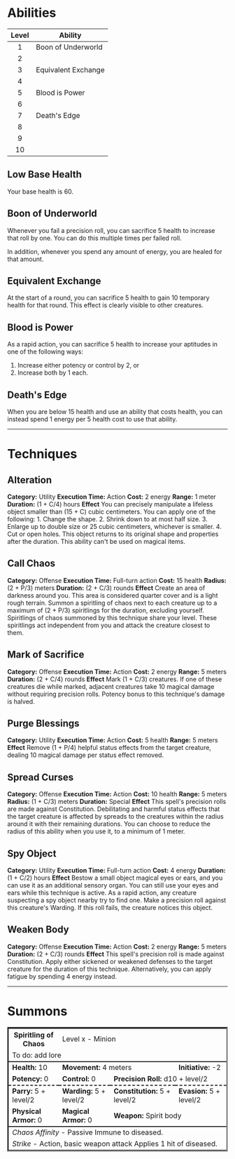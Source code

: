# Abilities
| Level | Ability             |
| :---: | ------------------- |
|   1   | Boon of Underworld  |
|   2   |                     |
|   3   | Equivalent Exchange |
|   4   |                     |
|   5   | Blood is Power      |
|   6   |                     |
|   7   | Death's Edge        |
|   8   |                     |
|   9   |                     |
|  10   |                     |
## Low Base Health
Your base health is 60.

## Boon of Underworld
Whenever you fail a precision roll, you can sacrifice 5 health to increase that roll by one. You can do this multiple times per failed roll.

In addition, whenever you spend any amount of energy, you are healed for that amount.

## Equivalent Exchange
At the start of a round, you can sacrifice 5 health to gain 10 temporary health for that round. This effect is clearly visible to other creatures.

## Blood is Power
As a rapid action, you can sacrifice 5 health to increase your aptitudes in one of the following ways:
1. Increase either potency or control by 2, or
2. Increase both by 1 each.

## Death's Edge
When you are below 15 health and use an ability that costs health, you can instead spend 1 energy per 5 health cost to use that ability.

---
# Techniques
## Alteration
**Category:** Utility
**Execution Time:** Action
**Cost:** 2 energy
**Range:** 1 meter
**Duration:** (1 + C/4) hours
**Effect**
	You can precisely manipulate a lifeless object smaller than (15 + C) cubic centimeters. You can apply one of the following:
	1. Change the shape.
	2. Shrink down to at most half size.
	3. Enlarge up to double size or 25 cubic centimeters, whichever is smaller.
	4. Cut or open holes.
	This object returns to its original shape and properties after the duration. This ability can't be used on magical items.

## Call Chaos
**Category:** Offense
**Execution Time:** Full-turn action
**Cost:** 15 health
**Radius:** (2 + P/3) meters
**Duration:** (2 + C/3) rounds
**Effect**
	Create an area of darkness around you. This area is considered quarter cover and is a light rough terrain. 
	Summon a spiritling of chaos next to each creature up to a maximum of (2 + P/3) spiritlings for the duration, excluding yourself. Spiritlings of chaos summoned by this technique share your level. These spiritlings act independent from you and attack the creature closest to them.

## Mark of Sacrifice
**Category:** Offense
**Execution Time:** Action
**Cost:** 2 energy
**Range:** 5 meters
**Duration:** (2 + C/4) rounds
**Effect**
	Mark (1 + C/3) creatures. If one of these creatures die while marked, adjacent creatures take 10 magical damage without requiring precision rolls. Potency bonus to this technique's damage is halved.

## Purge Blessings
**Category:** Utility
**Execution Time:** Action
**Cost:** 5 health
**Range:** 5 meters
**Effect**
	Remove (1 + P/4) helpful status effects from the target creature, dealing 10 magical damage per status effect removed.

## Spread Curses
**Category:** Offense
**Execution Time:** Action
**Cost:** 10 health
**Range:** 5 meters
**Radius:** (1 + C/3) meters
**Duration:** Special
**Effect**
	This spell's precision rolls are made against Constitution. 
	Debilitating and harmful status effects that the target creature is affected by spreads to the creatures within the radius around it with their remaining durations. You can choose to reduce the radius of this ability when you use it, to a minimum of 1 meter.

## Spy Object
**Category:** Utility
**Execution Time:** Full-turn action
**Cost:** 4 energy
**Duration:** (1 + C/2) hours
**Effect**
	Bestow a small object magical eyes or ears, and you can use it as an additional sensory organ. You can still use your eyes and ears while this technique is active.
	As a rapid action, any creature suspecting a spy object nearby try to find one. Make a precision roll against this creature's Warding. If this roll fails, the creature notices this object.

## Weaken Body
**Category:** Offense
**Execution Time:** Action
**Cost:** 2 energy 
**Range:** 5 meters
**Duration:** (2 + C/3) rounds
**Effect**
	This spell's precision roll is made against Constitution. 
	Apply either sickened or weakened defenses to the target creature for the duration of this technique. Alternatively, you can apply fatigue by spending 4 energy instead.


---
# Summons

<table style="width: 100%; max-width: 720px; border-style: inset;">
<tr>
<th>Spiritling of Chaos</th>
<td colspan="3">Level x - Minion</td>
</tr>
<tr style="border-bottom: solid 2px"><td colspan="4">To do: add lore</td></tr>
<tr>  
<td><b>Health:</b> 10</td>  
<td colspan="2"><b>Movement:</b> 4 meters</td>  
<td><b>Initiative:</b> -2</td>  
</tr>
<tr style="border-bottom: dashed 2px">
<td><b>Potency:</b> 0</td> 
<td><b>Control:</b> 0</td> 
<td colspan="2"><b>Precision Roll:</b> d10 + level/2</td> 
</tr>
<tr>
<td><b>Parry:</b> 5 + level/2</td>  
<td><b>Warding:</b> 5 + level/2</td>  
<td><b>Constitution:</b> 5 + level/2</td>  
<td><b>Evasion:</b> 5 + level/2</td>  
</tr>
<tr style="border-bottom: solid 2px">  
<td colspan="1"><b>Physical Armor:</b> 0</td>
<td colspan="1"><b>Magical Armor:</b> 0</td>
<td colspan="2"><b>Weapon:</b> Spirit body</td>
</tr>
<tr>
<td colspan="4"><i>Chaos Affinity</i> - Passive
Immune to diseased.
</td>
</tr>
<tr>
<td colspan="4"><i>Strike</i> - Action, basic weapon attack
Applies 1 hit of diseased.
</td>
</tr>
</table>
